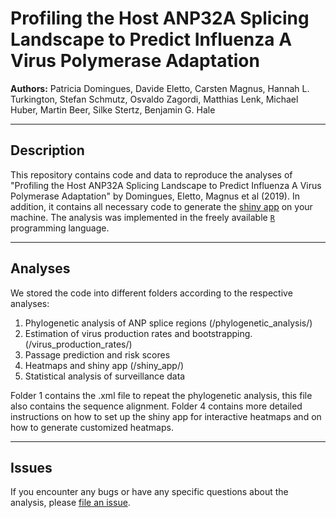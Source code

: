# Profiling the Host ANP32A Splicing Landscape to Predict Influenza A Virus Polymerase Adaptation

**Authors:**
Patricia Domingues, Davide Eletto, Carsten Magnus, Hannah L. Turkington, Stefan Schmutz, Osvaldo Zagordi, Matthias Lenk, Michael Huber, Martin Beer, Silke Stertz,  Benjamin G. Hale


-----

## Description

This repository contains code and data to reproduce the analyses of "Profiling the Host ANP32A Splicing Landscape to Predict Influenza A Virus Polymerase Adaptation" by Domingues, Eletto, Magnus et al (2019). In addition, it contains all necessary code to generate the [shiny app](https://magnuscar.shinyapps.io/FluAdaptation/) on your machine. The analysis was implemented in the freely available [`R`](https://cran.r-project.org/web/checks/check_results_drtmle.html) programming language.


-----

## Analyses

We stored the code into different folders according to the respective analyses:

1. Phylogenetic analysis of ANP splice regions (/phylogenetic_analysis/)
2. Estimation of virus production rates and bootstrapping. (/virus_production_rates/)
3. Passage prediction and risk scores
4. Heatmaps and shiny app (/shiny_app/)
5. Statistical analysis of surveillance data

 Folder 1 contains the .xml file to repeat the phylogenetic analysis, this file also contains the sequence alignment. Folder 4 contains more detailed instructions on how to set up the shiny app for interactive heatmaps and on how to generate customized heatmaps.

-----

## Issues

If you encounter any bugs or have any specific questions about the analysis, please
[file an issue](https://github.com/magnuscar/FluAdaptation).
